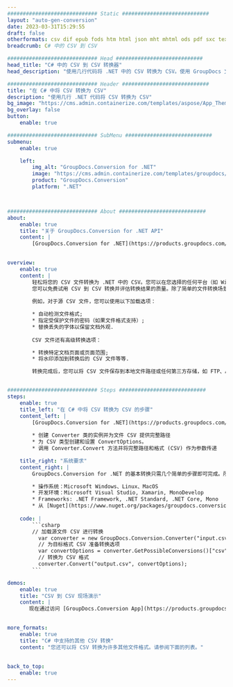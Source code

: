 ```yaml
---
############################# Static ############################
layout: "auto-gen-conversion"
date: 2023-03-31T15:29:55
draft: false
otherformats: csv dif epub fods htm html json mht mhtml ods pdf sxc tex tsv xlam xls xlsb xlsm xlsx xlt xltm xltx xml xps
breadcrumb: C# 中的 CSV 到 CSV

############################# Head ############################
head_title: "C# 中的 CSV 到 CSV 转换器"
head_description: "使用几行代码将 .NET 中的 CSV 转换为 CSV。使用 GroupDocs 文档转换 API 转换 160 多种文件格式。"

############################# Header ############################
title: "在 C# 中将 CSV 转换为 CSV"
description: "使用几行 .NET 代码将 CSV 转换为 CSV"
bg_image: "https://cms.admin.containerize.com/templates/aspose/App_Themes/V3/images/bg/header1.png"
bg_overlay: false
button:
    enable: true

############################# SubMenu ############################
submenu:
    enable: true

    left:
        img_alt: "GroupDocs.Conversion for .NET"
        image: "https://cms.admin.containerize.com/templates/groupdocs/images/product-logos/90x90-noborder/groupdocs-conversion-net.png"
        product: "GroupDocs.Conversion"
        platform: ".NET"



############################# About ############################
about:
    enable: true
    title: "关于 GroupDocs.Conversion for .NET API"
    content: |
        [GroupDocs.Conversion for .NET](https://products.groupdocs.com/conversion/net/)可用于转换Microsoft Word、Excel、PowerPoint、PDF、Visio等格式。 GroupDocs.Conversion 是一个独立的 API，适用于需要高性能的后端和内部系统。它不依赖于任何软件，例如 Microsoft 或 Open Office。
    

overview:
    enable: true
    content: |
        轻松将您的 CSV 文件转换为 .NET 中的 CSV。您可以在您选择的任何平台（如 Windows、Linux、macOS）中仅使用几行 C# 代码行。
        您可以免费试用 CSV 到 CSV 转换并评估转换结果的质量。除了简单的文件转换场景，您还可以尝试更高级的选项来加载源 CSV 文件和保存输出 CSV 结果。 
        
        例如，对于源 CSV 文件，您可以使用以下加载选项：

        * 自动检测文件格式;
        * 指定受保护文件的密码（如果文件格式支持）;
        * 替换丢失的字体以保留文档外观.
        
        CSV 文件还有高级转换选项：

        * 转换特定文档页面或页面范围;
        * 将水印添加到转换后的 CSV 文件等等.

        转换完成后，您可以将 CSV 文件保存到本地文件路径或任何第三方存储，如 FTP、Amazon S3、Google Drive、Dropbox 等。请注意 - 将 CSV 转换为 CSV 无需安装任何额外的软件 - 如 MS Office、Open Office、Adobe Acrobat Reader 等。


############################# Steps ############################
steps:
    enable: true
    title_left: "在 C# 中将 CSV 转换为 CSV 的步骤"
    content_left: |
        [GroupDocs.Conversion for .NET](https://products.groupdocs.com/conversion/net/) 使开发人员只需几行代码即可轻松地将 CSV 文件转换为 CSV。
        
        * 创建 Converter 类的实例并为文件 CSV 提供完整路径
        * 为 CSV 类型创建和设置 ConvertOptions。
        * 调用 Converter.Convert 方法并将完整路径和格式 (CSV) 作为参数传递

    title_right: "系统要求"
    content_right: |
        GroupDocs.Conversion for .NET 的基本转换只需几个简单的步骤即可完成。所有主要平台和操作系统都支持我们的 API。在执行以下代码之前，请确保您的系统上安装了以下先决条件。

        * 操作系统：Microsoft Windows、Linux、MacOS
        * 开发环境：Microsoft Visual Studio, Xamarin, MonoDevelop
        * Frameworks: .NET Framework, .NET Standard, .NET Core, Mono
        * 从 [Nuget](https://www.nuget.org/packages/groupdocs.conversion) 获取最新的 GroupDocs.Conversion for .NET
         
    code: |
        ```csharp    
        // 加载源文件 CSV 进行转换
          var converter = new GroupDocs.Conversion.Converter("input.csv");
          // 为目标格式 CSV 准备转换选项
          var convertOptions = converter.GetPossibleConversions()["csv"].ConvertOptions;
          // 转换为 CSV 格式
          converter.Convert("output.csv", convertOptions);
        ```

demos:
    enable: true
    title: "CSV 到 CSV 现场演示"
    content: |
       现在通过访问 [GroupDocs.Conversion App](https://products.groupdocs.app/conversion/family) 网站将 CSV 转换为 CSV。在线演示具有以下优点
          

more_formats:
    enable: true
    title: "C# 中支持的其他 CSV 转换"
    content: "您还可以将 CSV 转换为许多其他文件格式。请参阅下面的列表。"
       
       
back_to_top:
    enable: true
---
```

